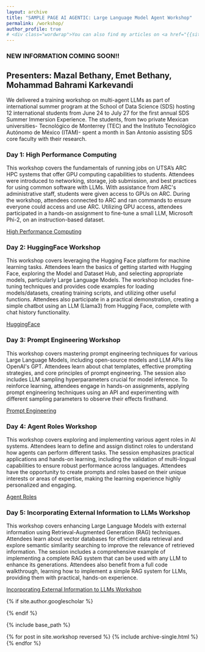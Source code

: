 ```yaml
---
layout: archive
title: "SAMPLE PAGE AI AGENTIC: Large Language Model Agent Workshop"
permalink: /workshop/
author_profile: true
# <div class="wordwrap">You can also find my articles on <a href="{{site.author.googlescholar}}">my Google Scholar profile</a>.</div>
---
```

### NEW INFORMATION COMING SOON!! 
## Presenters: Mazal Bethany, Emet Bethany, Mohammad Bahrami Karkevandi

We delivered a training workshop on multi-agent LLMs as part of international summer program at the School of Data Science (SDS) hosting 12 international students from June 24 to July 27 for the first annual SDS Summer Immersion Experience. The students, from two private Mexican universities- Tecnológico de Monterrey (TEC) and the Instituto Tecnológico Autónomo de México (ITAM)- spent a month in San Antonio assisting SDS core faculty with their research.

### Day 1: High Performance Computing

This workshop covers the fundamentals of running jobs on UTSA’s ARC HPC systems that offer GPU computing capabilities to students. Attendees were introduced to networking, storage, job submission, and best practices for using common software with LLMs. With assistance from ARC's administrative staff, students were given access to GPUs on ARC. During the workshop, attendees connected to ARC and ran commands to ensure everyone could access and use ARC. Utilizing GPU access, attendees participated in a hands-on assignment to fine-tune a small LLM, Microsoft Phi-2, on an instruction-based dataset.

[High Performance Computing](https://utsacloud-my.sharepoint.com/:f:/g/personal/peyman_najafirad_utsa_edu/Er0Dv4O8WjpIi18ffMxL8-sBkrSdLFUl0qI9qJVldslnVQ?e=nzW32h)

### Day 2: HuggingFace Workshop

This workshop covers leveraging the Hugging Face platform for machine learning tasks. Attendees learn the basics of getting started with Hugging Face, exploring the Model and Dataset Hub, and selecting appropriate models, particularly Large Language Models. The workshop includes fine-tuning techniques and provides code examples for loading models/datasets, creating training scripts, and utilizing other useful functions. Attendees also participate in a practical demonstration, creating a simple chatbot using an LLM (Llama3) from Hugging Face, complete with chat history functionality.

[HuggingFace](https://utsacloud-my.sharepoint.com/:f:/g/personal/peyman_najafirad_utsa_edu/El8wj-TfogpLi2TFruxZGt4B4OMtPt7CP56qaRVb94mRrw?e=ySQrqp)

### Day 3: Prompt Engineering Workshop

This workshop covers mastering prompt engineering techniques for various Large Language Models, including open-source models and LLM APIs like OpenAI's GPT. Attendees learn about chat templates, effective prompting strategies, and core principles of prompt engineering. The session also includes LLM sampling hyperparameters crucial for model inference. To reinforce learning, attendees engage in hands-on assignments, applying prompt engineering techniques using an API and experimenting with different sampling parameters to observe their effects firsthand.

[Prompt Engineering](https://utsacloud-my.sharepoint.com/:f:/g/personal/peyman_najafirad_utsa_edu/EnSrQII7KuZIu1zNzFS9YmkBNGG0H2i_oOS9Uh0Z6SupZg?e=ZDaItW)

### Day 4: Agent Roles Workshop

This workshop covers exploring and implementing various agent roles in AI systems. Attendees learn to define and assign distinct roles to understand how agents can perform different tasks. The session emphasizes practical applications and hands-on learning, including the validation of multi-lingual capabilities to ensure robust performance across languages. Attendees have the opportunity to create prompts and roles based on their unique interests or areas of expertise, making the learning experience highly personalized and engaging.

[Agent Roles](https://utsacloud-my.sharepoint.com/:f:/g/personal/peyman_najafirad_utsa_edu/Em94qw15yZdLuNfDcn2dSvQBYuQsUdBNEED73dVElQWEew?e=hcSkeG)

### Day 5: Incorporating External Information to LLMs Workshop

This workshop covers enhancing Large Language Models with external information using Retrieval-Augmented Generation (RAG) techniques. Attendees learn about vector databases for efficient data retrieval and explore semantic similarity searching to improve the relevance of retrieved information. The session includes a comprehensive example of implementing a complete RAG system that can be used with any LLM to enhance its generations. Attendees also benefit from a full code walkthrough, learning how to implement a simple RAG system for LLMs, providing them with practical, hands-on experience.

[Incorporating External Information to LLMs Workshop](https://utsacloud-my.sharepoint.com/:f:/g/personal/peyman_najafirad_utsa_edu/EojZF6H2f0xGk5kb7n96kAEBdoFWaMEQ-33ZMliXCXpRHw?e=BvReYv)

{% if site.author.googlescholar %}

{% endif %}

{% include base_path %}

{% for post in site.workshop reversed %}
{% include archive-single.html %}
{% endfor %}
